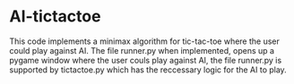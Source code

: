 # AI-tictactoe
This code implements a minimax algorithm for tic-tac-toe where the user could play against AI. The file runner.py when implemented, opens up a pygame window where the user couls play against AI, the file runner.py is supported by tictactoe.py which has the reccessary logic for the AI to play.
